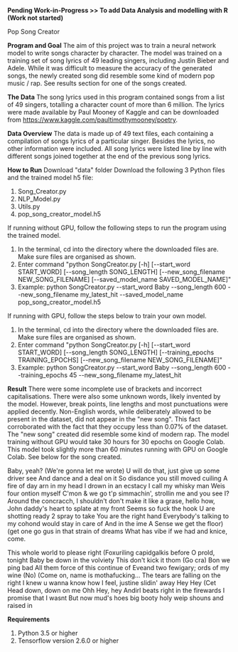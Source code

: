 **Pending Work-in-Progress >> To add Data Analysis and modelling with R (Work not started)**

Pop Song Creator

**Program and Goal**
The aim of this project was to train a neural network model to write songs character by character. The model was trained on a training set of song lyrics of 49 leading singers, including Justin Bieber and Adele. While it was difficult to measure the accuracy of the generated songs, the newly created song did resemble some kind of modern pop music / rap. See results section for one of the songs created.


**The Data**
The song lyrics used in this program contained songs from a list of 49 singers, totalling a character count of more than 6 million. The lyrics were made available by Paul Mooney of Kaggle and can be downloaded from https://www.kaggle.com/paultimothymooney/poetry. 


**Data Overview**
The data is made up of 49 text files, each containing a compilation of songs lyrics of a particular singer. Besides the lyrics, no other information were included. All song lyrics were listed line by line with different songs joined together at the end of the previous song lyrics.


**How to Run**
Download "data" folder
Download the following 3 Python files and the trained model h5 file:
1. Song_Creator.py
2. NLP_Model.py
3. Utils.py
4. pop_song_creator_model.h5 

If running without GPU, follow the following steps to run the program using the trained model.
1. In the terminal, cd into the directory where the downloaded files are. Make sure files are organised as shown.
2. Enter command "python SongCreator.py [-h] [--start_word START_WORD] [--song_length SONG_LENGTH] [--new_song_filename NEW_SONG_FILENAME] [--saved_model_name SAVED_MODEL_NAME]" 
3. Example: python SongCreator.py --start_word Baby --song_length 600 --new_song_filename my_latest_hit --saved_model_name pop_song_creator_model.h5

If running with GPU, follow the steps below to train your own model.
1. In the terminal, cd into the directory where the downloaded files are. Make sure files are organised as shown.
2. Enter command "python SongCreator.py [-h] [--start_word START_WORD] [--song_length SONG_LENGTH] [--training_epochs TRAINING_EPOCHS]
                       [--new_song_filename NEW_SONG_FILENAME]"
3. Example: python SongCreator.py --start_word Baby --song_length 600 --training_epochs 45 --new_song_filename my_latest_hit


**Result**
There were some incomplete use of brackets and incorrect capitalisations. There were also some unknown words, likely invented by the model. However, break points, line lengths and most punctuations were applied decently. Non-English words, while deliberately allowed to be present in the dataset, did not appear in the "new song". This fact corroborated with the fact that they occupy less than 0.07% of the dataset. The "new song" created did resemble some kind of modern rap. The model training without GPU would take 30 hours for 30 epochs on Google Colab. This model took slightly more than 60 minutes running with GPU on Google Colab. See below for the song created.


Baby, yeah? (We're gonna let me wrote)
U will do that, just give up some driver see
And dance and a deal on it
So disdance you still moved cuiling
   A fire of day arn in my head I drown in an ecstacy I call my whisky man
Weis four ontion myself
C'mon & we go t'p simmachin', strollin me and you see I?
Around the concracch, I shouldn't don't make it like a grase, hello how,
John daddy's heart to splate at my front Seems so fuck the hook
U are shotting ready 2 spray to take
You are the right hand
Everybody's talking to my cohond would stay in care of
And in the ime A Sense we get the floor)
(get one go gus in that strain of dreams
What has vibe if we had and knice, come.

This whole world to please right (Foxuriling capidgalkis before O prold, tonight
Baby be down in the volviety
This don't kick it thom (Go cra)
Bon we ping bad All them force of this continue of Eveand two fewigary; ords of my wine
(No)
(Come on, name is mothafucking...
The tears are falling on the right
I knew u wanna know how I feel, justine slidin' away
Hey Hey (Cet
Head down, down on me
Ohh Hey, hey Andirl beats right in the firewards
I promise that I wasnt
But now mud's hoes big booty holy weip shouns and raised in


**Requirements**
1. Python 3.5 or higher
2. Tensorflow version 2.6.0 or higher
